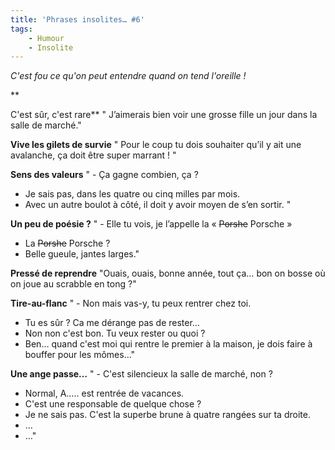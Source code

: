 ```yaml
---
title: 'Phrases insolites… #6'
tags:
    - Humour
    - Insolite
---
```


_C'est fou ce qu'on peut entendre quand on tend l'oreille&nbsp;!_

\*\*<!-- more -->

C'est sûr, c'est rare\*\* " J’aimerais bien voir une grosse fille un jour dans
la salle de marché."

**Vive les gilets de survie** " Pour le coup tu dois souhaiter qu’il y ait une
avalanche, ça doit être super marrant&nbsp;! "

**Sens des valeurs** " - Ça gagne combien, ça&nbsp;?

-   Je sais pas, dans les quatre ou cinq milles par mois.
-   Avec un autre boulot à côté, il doit y avoir moyen de s’en sortir. "

**Un peu de poésie&nbsp;?** " - Elle tu vois, je l’appelle la
«&nbsp;<span style="text-decoration: line-through">Porshe</span> Porsche&nbsp;»

-   La <span style="text-decoration: line-through">Porshe</span> Porsche&nbsp;?
-   Belle gueule, jantes larges."

**Pressé de reprendre** "Ouais, ouais, bonne année, tout ça… bon on bosse où on
joue au scrabble en tong&nbsp;?"

**Tire-au-flanc** " - Non mais vas-y, tu peux rentrer chez toi.

-   Tu es sûr&nbsp;? Ca me dérange pas de rester…
-   Non non c'est bon. Tu veux rester ou quoi&nbsp;?
-   Ben… quand c'est moi qui rentre le premier à la maison, je dois faire à
    bouffer pour les mômes…"

**Une ange passe…** " - C'est silencieux la salle de marché, non&nbsp;?

-   Normal, A….. est rentrée de vacances.
-   C'est une responsable de quelque chose&nbsp;?
-   Je ne sais pas. C'est la superbe brune à quatre rangées sur ta droite.
-   …
-   …"

